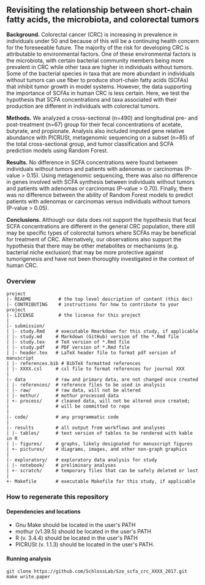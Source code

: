 ## Revisiting the relationship between short-chain fatty acids, the microbiota, and colorectal tumors

**Background.** Colorectal cancer (CRC) is increasing in prevalence in individuals under 50 and
because of this will be a continuing health concern for the foreseeable future. The majority of the risk for developing CRC is attributable to environmental factors. One of these environmental factors is the microbiota, with certain bacterial community members being more prevalent in CRC while other taxa are higher in individuals without tumors. Some of the bacterial species in taxa that are more abundant in individuals without tumors can use fiber to produce short-chain fatty acids (SCFAs) that inhibit tumor growth in model systems. However, the data supporting the importance of SCFAs in human CRC is less certain. Here, we test the hypothesis that SCFA concentrations and taxa associated with their production are different in individuals with colorectal tumors.


**Methods.** We analyzed a cross-sectional (n=490) and longitudinal pre- and post-treatment (n=67) group for their fecal concentrations of acetate, butyrate, and propionate. Analysis also included imputed gene relative abundance with PICRUSt, metagenomic sequencing on a subset (n=85) of the total cross-sectional group, and tumor classification and SCFA prediction models using Random Forest.


**Results.** No difference in SCFA concentrations were found between individuals without tumors
and patients with adenomas or carcinomas (P-value > 0.15). Using metagenomic sequencing, there was also no difference in genes involved with SCFA synthesis between individuals without tumors and patients with adenomas or carcinomas (P-value > 0.70). Finally, there was no difference between the ability of Random Forest models to predict patients with adenomas or carcinomas versus individuals without tumors (P-value > 0.05).


**Conclusions.** Although our data does not support the hypothesis that fecal SCFA concentrations are different in the general CRC population, there still may be specific types of colorectal tumors where SCFAs may be beneficial for treatment of CRC. Alternatively, our observations also support the hypothesis that there may be other metabolites or mechanisms (e.g. bacterial niche exclusion) that may be more protective against tumorigenesis and have not been thoroughly investigated in the context of human CRC.





### Overview

	project
	|- README          # the top level description of content (this doc)
	|- CONTRIBUTING    # instructions for how to contribute to your project
	|- LICENSE         # the license for this project
	|
	|- submission/
	| |- study.Rmd    # executable Rmarkdown for this study, if applicable
	| |- study.md     # Markdown (GitHub) version of the *.Rmd file
	| |- study.tex    # TeX version of *.Rmd file
	| |- study.pdf    # PDF version of *.Rmd file
	| |- header.tex   # LaTeX header file to format pdf version of manuscript
	| |- references.bib # BibTeX formatted references
	| |- XXXX.csl     # csl file to format references for journal XXX
	|
	|- data           # raw and primary data, are not changed once created
	| |- references/  # reference files to be used in analysis
	| |- raw/         # raw data, will not be altered
	| |- mothur/      # mothur processed data
	| +- process/     # cleaned data, will not be altered once created;
	|                 # will be committed to repo
	|
	|- code/          # any programmatic code
	|
	|- results        # all output from workflows and analyses
	| |- tables/      # text version of tables to be rendered with kable in R
	| |- figures/     # graphs, likely designated for manuscript figures
	| +- pictures/    # diagrams, images, and other non-graph graphics
	|
	|- exploratory/   # exploratory data analysis for study
	| |- notebook/    # preliminary analyses
	| +- scratch/     # temporary files that can be safely deleted or lost
	|
	+- Makefile       # executable Makefile for this study, if applicable


### How to regenerate this repository

#### Dependencies and locations
* Gnu Make should be located in the user's PATH
* mothur (v1.39.5) should be located in the user's PATH
* R (v. 3.4.4) should be located in the user's PATH
* PICRUSt (v. 1.1.3) should be located in the user's PATH.


#### Running analysis

```
git clone https://github.com/SchlossLab/Sze_scfa_crc_XXXX_2017.git
make write.paper
```
